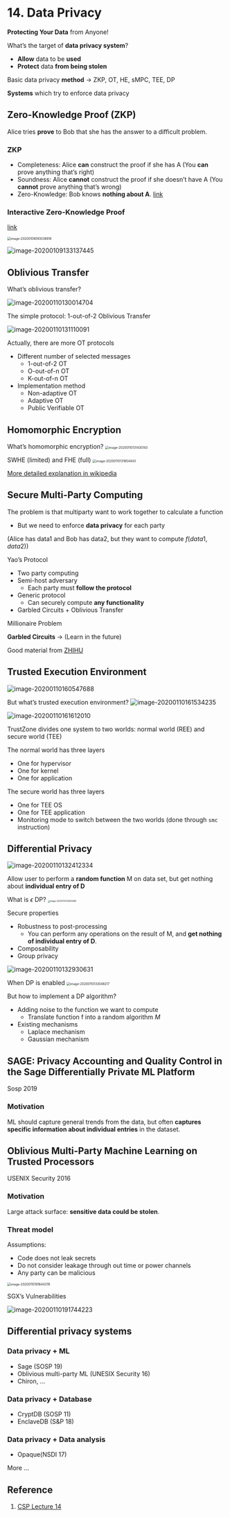 # 14. Data Privacy

**Protecting Your Data** from Anyone!

 What’s the target of **data privacy system**?

- **Allow** data to be **used**
- **Protect** data **from being stolen**

Basic data privacy **method** -> ZKP, OT, HE, sMPC, TEE, DP

**Systems** which try to enforce data privacy

## Zero-Knowledge Proof (ZKP)

 Alice tries **prove** to Bob that she has the answer to a difficult problem. 

### ZKP

- Completeness: Alice **can** construct the proof if she has A
  (You **can** prove anything that’s right)
- Soundness: Alice **cannot** construct the proof if she doesn’t have A
  (You **cannot** prove anything that’s wrong)
- Zero-Knowledge: Bob knows **nothing about A**.  [link](https://towardsdatascience.com/what-are-zero-knowledge-proofs-7ef6aab955fc)

### Interactive Zero-Knowledge Proof

[link](http://gauss.ececs.uc.edu/Courses/c6053/lectures/PDF/zero.pdf)

<img src="lec14.assets/image-20200109093038818.png" alt="image-20200109093038818" style="zoom:50%;" />

![image-20200109133137445](lec14.assets/image-20200109133137445.png)

## Oblivious Transfer

What’s oblivious transfer?

![image-20200110130014704](lec14.assets/image-20200110130014704.png)

The simple protocol: 1-out-of-2 Oblivious Transfer

![image-20200110131110091](lec14.assets/image-20200110131110091.png)

Actually, there are more OT protocols

- Different number of selected messages
  - 1-out-of-2 OT
  - O-out-of-n OT
  - K-out-of-n OT
- Implementation method
  - Non-adaptive OT
  - Adaptive OT
  - Public Verifiable OT

## Homomorphic Encryption

What’s homomorphic encryption?
<img src="lec14.assets/image-20200110131430143.png" alt="image-20200110131430143" style="zoom:50%;" />

SWHE (limited) and FHE (full)
<img src="lec14.assets/image-20200110131654443.png" alt="image-20200110131654443" style="zoom:50%;" />

[More detailed explanation in wikipedia](https://en.wikipedia.org/wiki/Homomorphic_encryption)

## Secure Multi-Party Computing

The problem is that multiparty want to work together to calculate a function

- But we need to enforce **data privacy** for each party

(Alice has data1 and Bob has data2, but they want to compute $f(data1, data2)$)

Yao’s Protocol

- Two party computing
- Semi-host adversary
  - Each party must **follow the protocol** 
- Generic protocol
  - Can securely compute **any functionality** 
- Garbled Circuits + Oblivious Transfer

Millionaire Problem

**Garbled Circuits** -> (Learn in the future) 

Good material from [ZHIHU](https://www.zhihu.com/people/li-tian-tian-13/posts)

## Trusted Execution Environment

![image-20200110160547688](lec14.assets/image-20200110160547688.png)

But what’s trusted execution environment?
![image-20200110161534235](lec14.assets/image-20200110161534235.png)

![image-20200110161612010](lec14.assets/image-20200110161612010.png)

TrustZone divides one system to two worlds: normal world (REE) and secure world (TEE)

The normal world has three layers

- One for hypervisor
- One for kernel
- One for application

The secure world has three layers

- One for TEE OS
- One for TEE application
- Monitoring mode to switch between the two worlds (done through `smc` instruction)

## Differential Privacy

![image-20200110132412334](lec14.assets/image-20200110132412334.png)

Allow user to perform a **random function** M on data set, but get nothing about **individual entry of D**

What is $\epsilon$ DP?
<img src="lec14.assets/image-20200110132655890.png" alt="image-20200110132655890" style="zoom:33%;" />

Secure properties

- Robustness to post-processing
  - You can perform any operations on the result of M, and **get nothing of individual entry of D**. 
- Composability
- Group privacy

![image-20200110132930631](lec14.assets/image-20200110132930631.png)

When DP is enabled
<img src="lec14.assets/image-20200110133048217.png" alt="image-20200110133048217" style="zoom:50%;" />

But how to implement a DP algorithm?

- Adding noise to the function we want to compute
  - Translate function f into a random algorithm $M$
- Existing mechanisms
  - Laplace mechanism
  - Gaussian mechanism

## SAGE: Privacy Accounting and Quality Control in the Sage Differentially Private ML Platform

Sosp 2019

### Motivation

ML should capture general trends from the data, but often **captures specific information about individual entries** in the dataset.  

## Oblivious Multi-Party Machine Learning on Trusted Processors

USENIX Security 2016

### Motivation

Large attack surface: **sensitive data could be stolen**. 

### Threat model

Assumptions: 

- Code does not leak secrets 
- Do not consider leakage through out time or power channels
- Any party can be malicious

<img src="lec14.assets/image-20200110191644376.png" alt="image-20200110191644376" style="zoom:50%;" />

SGX’s Vulnerabilities

![image-20200110191744223](lec14.assets/image-20200110191744223.png)

## Differential privacy systems

### Data privacy + ML

- Sage (SOSP 19)
- Oblivious multi-party ML (UNESIX Security 16)
- Chiron, ...

### Data privacy + Database

- CryptDB (SOSP 11)
- EnclaveDB (S&P 18)

### Data privacy + Data analysis

- Opaque(NSDI 17)

More ...

## Reference

1. [CSP Lecture 14](https://ipads.se.sjtu.edu.cn/courses/csp/slides/CSP_14_Data_Privacy.pptx)

